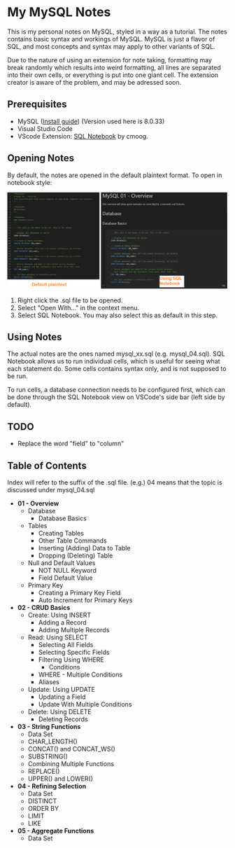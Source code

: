 # My MySQL Notes

This is my personal notes on MySQL, styled in a way as a tutorial. The notes contains basic syntax and workings of MySQL. MySQL is just a flavor of SQL, and most concepts and syntax may apply to other variants of SQL.

Due to the nature of using an extension for note taking, formatting may break randomly which results into weird formatting, all lines are separated into their own cells, or everything is put into one giant cell. The extension creator is aware of the problem, and may be adressed soon.

## Prerequisites

- MySQL ([Install guide](https://dev.mysql.com/doc/mysql-installation-excerpt/5.7/en/)) (Version used here is 8.0.33)
- Visual Studio Code
- VScode Extension: [SQL Notebook](https://marketplace.visualstudio.com/items?itemName=cmoog.sqlnotebook) by cmoog.

## Opening Notes

By default, the notes are opened in the default plaintext format. To open in notebook style:

![Alt text](img/notebook-difference.png)

1. Right click the .sql file to be opened.
2. Select "Open With..." in the context menu.
3. Select SQL Notebook. You may also select this as default in this step.

## Using Notes

The actual notes are the ones named mysql_xx.sql (e.g. mysql_04.sql). SQL Notebook allows us to run individual cells, which is useful for seeing what each statement do. Some cells contains syntax only, and is not supposed to be run.

To run cells, a database connection needs to be configured first, which can be done through the SQL Notebook view on VSCode's side bar (left side by default).

## TODO

- Replace the word "field" to "column"

## Table of Contents

Index will refer to the suffix of the .sql file.
(e.g.) 04 means that the topic is discussed under mysql_04.sql

- **01 - Overview**
  - Database
    - Database Basics
  - Tables
    - Creating Tables
    - Other Table Commands
    - Inserting (Adding) Data to Table
    - Dropping (Deleting) Table
  - Null and Default Values
    - NOT NULL Keyword
    - Field Default Value
  - Primary Key
    - Creating a Primary Key Field
    - Auto Increment for Primary Keys
- **02 - CRUD Basics**
  - Create: Using INSERT
    - Adding a Record
    - Adding Multiple Records
  - Read: Using SELECT
    - Selecting All Fields
    - Selecting Specific Fields
    - Filtering Using WHERE
      - Conditions
    - WHERE - Multiple Conditions
    - Aliases
  - Update: Using UPDATE
    - Updating a Field
    - Update With Multiple Conditions
  - Delete: Using DELETE
    - Deleting Records
- **03 - String Functions**
  - Data Set
  - CHAR_LENGTH()
  - CONCAT() and CONCAT_WS()
  - SUBSTRING()
  - Combining Multiple Functions
  - REPLACE()
  - UPPER() and LOWER()
- **04 -  Refining Selection**
  - Data Set
  - DISTINCT
  - ORDER BY
  - LIMIT
  - LIKE
- **05 - Aggregate Functions**
  - Data Set
